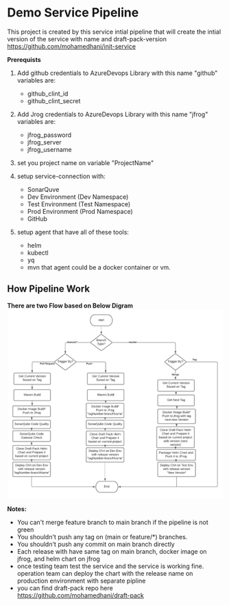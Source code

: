 # Demo Service Pipeline
This project is created by this service intial pipeline that will create the intial version of the service with name and draft-pack-version
https://github.com/mohamedhani/init-service

**Prerequists**
1) Add github credentials to AzureDevops Library with this name "github"
  variables are: 
   *  github_clint_id
   * github_clint_secret
2) Add Jrog credentials to AzureDevops Library with this name "jfrog"
   variables are:
   * jfrog_password
   * jfrog_server
   * jfrog_username

3) set you project name on variable "ProjectName"
4) setup service-connection with:
    * SonarQuve
    * Dev Environment  (Dev Namespace)
    * Test Environment (Test Namespace)
    * Prod Environment (Prod Namespace)
    * GitHub
5) setup agent that have all of these tools:
    * helm
    * kubectl
    * yq
    * mvn
    that agent could be a docker container or vm.

## How Pipeline Work
**There are two Flow based on Below Digram**
![Screenshot](flowchart.png)

**Notes:**
  * You can't merge feature branch to main branch if the pipeline is not green
  * You shouldn't push any tag on (main or feature/*) branches.
  * You shouldn't push any commit on main branch directly 
  * Each release with have same tag on main branch, docker image on jfrog, and helm chart on jfrog 
  * once testing team test the service and the service is working fine. operation team can  deploy the chart with the release name on production environment with separate pipline
  * you can find draft-pack repo here https://github.com/mohamedhani/draft-pack 
